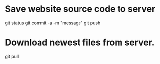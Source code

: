 # Save website source code to server
git status
git commit -a -m "message"
git push


# Download newest files from server.
git pull
